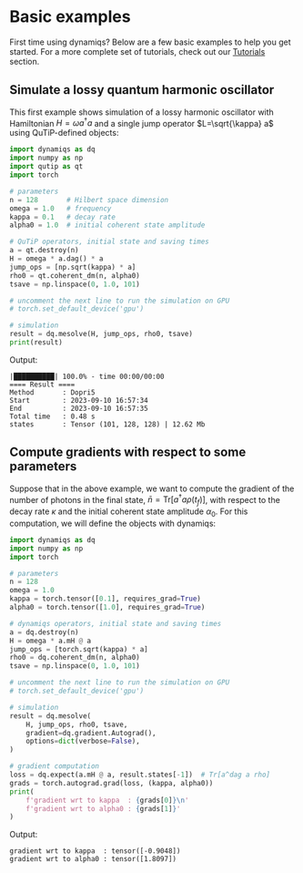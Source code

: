 # Basic examples

First time using dynamiqs? Below are a few basic examples to help you get started. For a more complete set of tutorials, check out our [Tutorials](../tutorials/index.md) section.

## Simulate a lossy quantum harmonic oscillator

This first example shows simulation of a lossy harmonic oscillator with Hamiltonian $H=\omega a^\dagger a$ and a single jump operator $L=\sqrt{\kappa} a$ using QuTiP-defined objects:

```python
import dynamiqs as dq
import numpy as np
import qutip as qt
import torch

# parameters
n = 128       # Hilbert space dimension
omega = 1.0   # frequency
kappa = 0.1   # decay rate
alpha0 = 1.0  # initial coherent state amplitude

# QuTiP operators, initial state and saving times
a = qt.destroy(n)
H = omega * a.dag() * a
jump_ops = [np.sqrt(kappa) * a]
rho0 = qt.coherent_dm(n, alpha0)
tsave = np.linspace(0, 1.0, 101)

# uncomment the next line to run the simulation on GPU
# torch.set_default_device('gpu')

# simulation
result = dq.mesolve(H, jump_ops, rho0, tsave)
print(result)
```

Output:

```text
|██████████| 100.0% - time 00:00/00:00
==== Result ====
Method       : Dopri5
Start        : 2023-09-10 16:57:34
End          : 2023-09-10 16:57:35
Total time   : 0.48 s
states       : Tensor (101, 128, 128) | 12.62 Mb
```

## Compute gradients with respect to some parameters

Suppose that in the above example, we want to compute the gradient of the number of photons in the final state, $\bar{n} = \mathrm{Tr}[a^\dagger a \rho(t_f)]$, with respect to the decay rate $\kappa$ and the initial coherent state amplitude $\alpha_0$. For this computation, we will define the objects with dynamiqs:

```python
import dynamiqs as dq
import numpy as np
import torch

# parameters
n = 128
omega = 1.0
kappa = torch.tensor([0.1], requires_grad=True)
alpha0 = torch.tensor([1.0], requires_grad=True)

# dynamiqs operators, initial state and saving times
a = dq.destroy(n)
H = omega * a.mH @ a
jump_ops = [torch.sqrt(kappa) * a]
rho0 = dq.coherent_dm(n, alpha0)
tsave = np.linspace(0, 1.0, 101)

# uncomment the next line to run the simulation on GPU
# torch.set_default_device('gpu')

# simulation
result = dq.mesolve(
    H, jump_ops, rho0, tsave,
    gradient=dq.gradient.Autograd(),
    options=dict(verbose=False),
)

# gradient computation
loss = dq.expect(a.mH @ a, result.states[-1])  # Tr[a^dag a rho]
grads = torch.autograd.grad(loss, (kappa, alpha0))
print(
    f'gradient wrt to kappa  : {grads[0]}\n'
    f'gradient wrt to alpha0 : {grads[1]}'
)
```

Output:

```text
gradient wrt to kappa  : tensor([-0.9048])
gradient wrt to alpha0 : tensor([1.8097])
```
